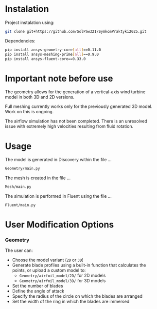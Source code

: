 # Instalation
Project instalation using:
```bash
git clone git+https://github.com/SolPaw321/SymkomPraktyki2025.git
```

Dependencies:
```bash
pip install ansys-geometry-core[all]==0.11.0
pip install ansys-meshing-prime[all]==0.9.0
pip install ansys-fluent-core==0.33.0
```

# Important note before use
The geometry allows for the generation of a vertical-axis wind turbine model in both 3D and 2D versions.

Full meshing currently works only for the previously generated 3D model. Work on this is ongoing.

The airflow simulation has not been completed. There is an unresolved issue with extremely high velocities resulting from fluid rotation.

# Usage
The model is generated in Discovery within the file ...
```bash
Geometry/main.py
```

The mesh is created in the file ...
```bash
Mesh/main.py
```

The simulation is performed in Fluent using the file ...
```bash
Fluent/main.py
```

# User Modification Options
### Geometry
The user can:
- Choose the model variant (`2D` or `3D`)
- Generate blade profiles using a built-in function that calculates the points, or upload a custom model to:
  - `Geometry/airfoil_model/2D/` for 2D models
  - `Geometry/airfoil_model/3D/` for 3D models
- Set the number of blades
- Define the angle of attack
- Specify the radius of the circle on which the blades are arranged
- Set the width of the ring in which the blades are immersed









